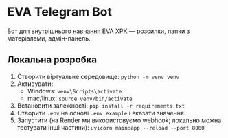 # EVA Telegram Bot

Бот для внутрішнього навчання EVA ХРК — розсилки, папки з матеріалами, адмін-панель.

## Локальна розробка
1. Створити віртуальне середовище:
   `python -m venv venv`
2. Активувати:
   - Windows: `venv\Scripts\activate`
   - mac/linux: `source venv/bin/activate`
3. Встановити залежності:
   `pip install -r requirements.txt`
4. Створити `.env` на основі `.env.example` і вказати значення.
5. Запустити (на Render ми використовуємо webhook; локально можна тестувати інші частини):
   `uvicorn main:app --reload --port 8000`
